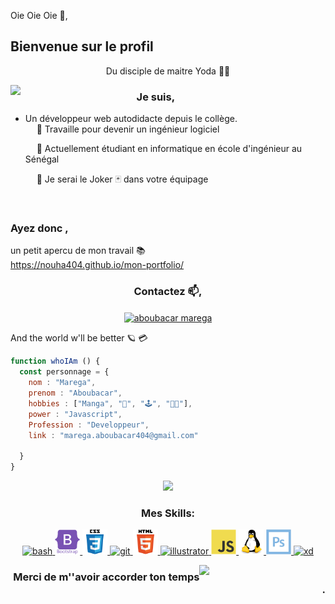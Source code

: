 Oie Oie Oie 👋, 
##  Bienvenue sur le profil
<p align="center">Du disciple de maitre Yoda 🧙‍♂️ </p>

<p>
  
  <img align="left" width="40%" src="https://media.giphy.com/media/g0OT8JBFRc8SY/giphy.gif" />
  
  </p> 
  




 ###  Je suis, 
 
 *  Un développeur web autodidacte depuis le collège. <br>
    &ensp;&ensp;   🔭 Travaille pour devenir un ingénieur logiciel
  
    &ensp;&ensp;  🌱 Actuellement étudiant en informatique en école d'ingénieur au Sénégal 
  
    &ensp;&ensp;  👯 Je serai le Joker 🃏 dans votre équipage  
       
     <br>

###   Ayez donc ,
  
    
   un petit apercu de mon travail 📚 <br>
   https://nouha404.github.io/mon-portfolio/
 
          
          
          
 <h3 align="center"> Contactez 📫,</h3>
 
<p align="center">
<a href="com/in/aboubacar-m-09b427122/" target="blank"><img align="center" src="https://raw.githubusercontent.com/rahuldkjain/github-profile-readme-generator/master/src/images/icons/Social/linked-in-alt.svg" alt="aboubacar marega" height="30" width="40" /></a>
</p>

   And the world w'll be better 🪐 💳


``` Javascript
function whoIAm () {
  const personnage = {
    nom : "Marega",
    prenom : "Aboubacar",
    hobbies : ["Manga", "🏀", "🕹️", "👩‍💻"],
    power : "Javascript",
    Profession : "Developpeur",
    link : "marega.aboubacar404@gmail.com"
  
  }
}

```

<p align="center">
  <img width="40%" src="https://media.giphy.com/media/HcmeBxVSg8YGA/giphy.gif" />
</p>



<h3 align="center">Mes Skills:</h3>
<p align="center"> <a href="https://www.gnu.org/software/bash/" target="_blank" rel="noreferrer"> <img src="https://www.vectorlogo.zone/logos/gnu_bash/gnu_bash-icon.svg" alt="bash" width="40" height="40"/> </a> <a href="https://getbootstrap.com" target="_blank" rel="noreferrer"> <img src="https://raw.githubusercontent.com/devicons/devicon/master/icons/bootstrap/bootstrap-plain-wordmark.svg" alt="bootstrap" width="40" height="40"/> </a> <a href="https://www.w3schools.com/css/" target="_blank" rel="noreferrer"> <img src="https://raw.githubusercontent.com/devicons/devicon/master/icons/css3/css3-original-wordmark.svg" alt="css3" width="40" height="40"/> </a> <a href="https://git-scm.com/" target="_blank" rel="noreferrer"> <img src="https://www.vectorlogo.zone/logos/git-scm/git-scm-icon.svg" alt="git" width="40" height="40"/> </a> <a href="https://www.w3.org/html/" target="_blank" rel="noreferrer"> <img src="https://raw.githubusercontent.com/devicons/devicon/master/icons/html5/html5-original-wordmark.svg" alt="html5" width="40" height="40"/> </a> <a href="https://www.adobe.com/in/products/illustrator.html" target="_blank" rel="noreferrer"> <img src="https://www.vectorlogo.zone/logos/adobe_illustrator/adobe_illustrator-icon.svg" alt="illustrator" width="40" height="40"/> </a> <a href="https://developer.mozilla.org/en-US/docs/Web/JavaScript" target="_blank" rel="noreferrer"> <img src="https://raw.githubusercontent.com/devicons/devicon/master/icons/javascript/javascript-original.svg" alt="javascript" width="40" height="40"/> </a> <a href="https://www.linux.org/" target="_blank" rel="noreferrer"> <img src="https://raw.githubusercontent.com/devicons/devicon/master/icons/linux/linux-original.svg" alt="linux" width="40" height="40"/> </a> <a href="https://www.photoshop.com/en" target="_blank" rel="noreferrer"> <img src="https://raw.githubusercontent.com/devicons/devicon/master/icons/photoshop/photoshop-line.svg" alt="photoshop" width="40" height="40"/> </a> <a href="https://www.adobe.com/products/xd.html" target="_blank" rel="noreferrer"> <img src="https://cdn.worldvectorlogo.com/logos/adobe-xd.svg" alt="xd" width="40" height="40"/> </a> </p>

  

 
<p>
  
  <img  align="right" width="40%" src="https://media.giphy.com/media/1W40UWS9peSru/giphy.gif"/>
  <h3 align="right"> Merci de m''avoir accorder ton temps .</h>
 </p>
   
   
          

         


    
